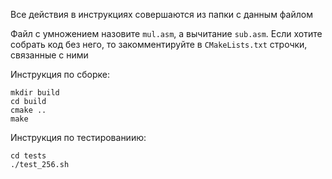 
Все действия в инструкциях совершаются из папки с данным файлом

Файл с умножением назовите `mul.asm`, а вычитание `sub.asm`. Если хотите собрать код без него, то закомментируйте в `CMakeLists.txt` строчки, связанные с ними

Инструкция по сборке:
```
mkdir build
cd build
cmake ..
make
```
Инструкция по тестированиию:
```
cd tests
./test_256.sh
```
